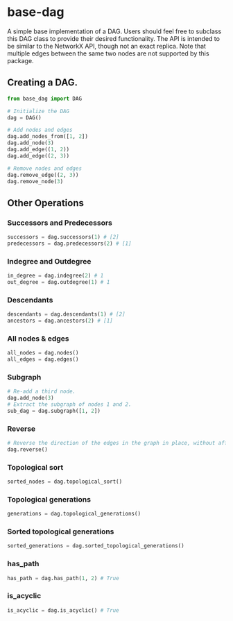 # base-dag
 A simple base implementation of a DAG. Users should feel free to subclass this DAG class to provide their desired functionality. The API is intended to be similar to the NetworkX API, though not an exact replica. Note that multiple edges between the same two nodes are not supported by this package.

## Creating a DAG.
 ```python
from base_dag import DAG

# Initialize the DAG
dag = DAG()

# Add nodes and edges
dag.add_nodes_from([1, 2])
dag.add_node(3)
dag.add_edge((1, 2))
dag.add_edge((2, 3))

# Remove nodes and edges
dag.remove_edge((2, 3))
dag.remove_node(3)
```

## Other Operations
### Successors and Predecessors
```python
successors = dag.successors(1) # [2]
predecessors = dag.predecessors(2) # [1]
```

### Indegree and Outdegree
```python
in_degree = dag.indegree(2) # 1
out_degree = dag.outdegree(1) # 1
```

### Descendants
```python
descendants = dag.descendants(1) # [2]
ancestors = dag.ancestors(2) # [1]
```

### All nodes & edges
```python
all_nodes = dag.nodes()
all_edges = dag.edges()
```

### Subgraph
```python
# Re-add a third node.
dag.add_node(3)
# Extract the subgraph of nodes 1 and 2.
sub_dag = dag.subgraph([1, 2])
```

### Reverse
```python
# Reverse the direction of the edges in the graph in place, without affecting the nodes at all.
dag.reverse()
```

### Topological sort
```python
sorted_nodes = dag.topological_sort()
```

### Topological generations
```python
generations = dag.topological_generations()
```

### Sorted topological generations
```python
sorted_generations = dag.sorted_topological_generations()
```

### has_path
```python
has_path = dag.has_path(1, 2) # True
```

### is_acyclic
```python
is_acyclic = dag.is_acyclic() # True
```


